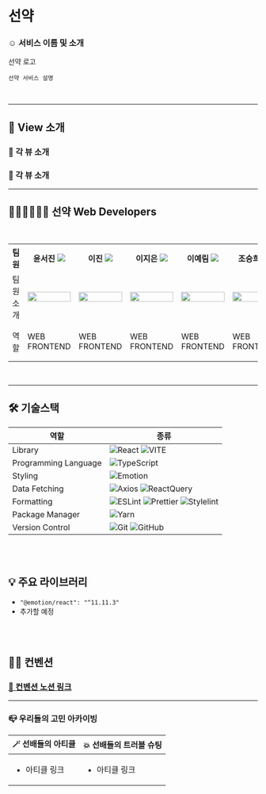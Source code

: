 <h1> 선약 </h1>

<h3> ☺️ 서비스 이름 및 소개 </h3>

선약 로고

```
선약 서비스 설명
```

<br/>
<hr/>

## 👀 View 소개
### 🌱 각 뷰 소개
### 🌱 각 뷰 소개

---

<h2>👩🏻‍💻🧑🏻‍💻 선약 Web Developers </h2>
<br/>

<div align="center">
<table>
<th>팀원</th>
    <th> 윤서진 <a href="https://github.com/se0jinYoon"><img src="https://img.shields.io/badge/Github-181717?style=flat-square&logo=Github&logoColor=white"/><a></th>
	<th> 이진 <a href="https://github.com/j-nary"><img src="https://img.shields.io/badge/Github-181717?style=flat-square&logo=Github&logoColor=white"/></a></th>
    <th> 이지은 <a href="https://github.com/ijieun"><img src="https://img.shields.io/badge/Github-181717?style=flat-square&logo=Github&logoColor=white"/></a></th>
    <th> 이예림 <a href="https://github.com/yarimu"><img src="https://img.shields.io/badge/Github-181717?style=flat-square&logo=Github&logoColor=white"/></a></th>
      <th> 조승희 <a href="https://github.com/lydiacho"><img src="https://img.shields.io/badge/Github-181717?style=flat-square&logo=Github&logoColor=white"/></a></th>
    <tr>
    <td> 팀원 소개 </td>
    	<td><img src="https://avatars.githubusercontent.com/se0jinYoon" width="100%"></td>
    	<td><img src="https://avatars.githubusercontent.com/j-nary" width="100%"></td>
      <td><img src="https://avatars.githubusercontent.com/ijieun" width="100%"></td>
    	<td><img src="https://avatars.githubusercontent.com/yarimu" width="100%"></td>
      <td><img src="https://avatars.githubusercontent.com/lydiacho" width="100%"></td>
    </tr>
    <tr>
	<td> 역할 </td>
	<td>
		<p>WEB FRONTEND</p>
	</td>
	<td>
		<p>WEB FRONTEND</p>
	</td>
	<td>
		<p>WEB FRONTEND</p>
	</td>
    <td>
		<p>WEB FRONTEND</p>
	</td>
      <td>
		<p>WEB FRONTEND</p>
	</td>
    </tr>
    </table>
</div>

<br/>
<hr/>

<h2> 🛠 기술스택 </h2>

| 역할                 | 종류                                                                                                                                                                                                                                                                                                                          |
| -------------------- | ----------------------------------------------------------------------------------------------------------------------------------------------------------------------------------------------------------------------------------------------------------------------------------------------------------------------------- |
| Library              | ![React](https://img.shields.io/badge/React-61DAFB?style=for-the-badge&logo=React&logoColor=white) ![VITE](https://img.shields.io/badge/VITE-646CFF?style=for-the-badge&logo=Vite&logoColor=white)                                                                                                                                                                                                                             |
| Programming Language | ![TypeScript](https://img.shields.io/badge/TypeScript-3178C6.svg?style=for-the-badge&logo=TypeScript&logoColor=white)                                                                                                                                                                                                         |
| Styling              | ![Emotion](https://img.shields.io/badge/emotion-DB7093?style=for-the-badge&logo=Emotion&logoColor=white)                                                                                                                                                                                                                      |
| Data Fetching        | ![Axios](https://img.shields.io/badge/Axios-5A29E4?style=for-the-badge&logo=Axios&logoColor=white) ![ReactQuery](https://img.shields.io/badge/ReactQuery-FF4154?style=for-the-badge&logo=ReactQuery&logoColor=white)                                                                                                                                                                                                                           |
| Formatting           | ![ESLint](https://img.shields.io/badge/ESLint-4B3263?style=for-the-badge&logo=eslint&logoColor=white) ![Prettier](https://img.shields.io/badge/Prettier-F7B93E?style=for-the-badge&logo=prettier&logoColor=white) ![Stylelint](https://img.shields.io/badge/stylelint-000?style=for-the-badge&logo=stylelint&logoColor=white) |
| Package Manager      | ![Yarn](https://img.shields.io/badge/Yarn-2C8EBB?style=for-the-badge&logo=yarn&logoColor=white)                                                                                                                                                                                                                               |
| Version Control      | ![Git](https://img.shields.io/badge/git-%23F05033.svg?style=for-the-badge&logo=git&logoColor=white) ![GitHub](https://img.shields.io/badge/github-%23121011.svg?style=for-the-badge&logo=github&logoColor=white)                                                                                                              |

<br />
<br />
<h2> 💡 주요 라이브러리 </h2>


- `"@emotion/react": "^11.11.3"` <br />
- 추가할 예정


<br/>
<br />

## ✍🏻 컨벤션
### [📏 컨벤션 노션 링크](https://cumbersome-cactus-843.notion.site/eaa9e593f097401a8d70137887d304e9?pvs=4)

<hr>

### 📪 우리들의 고민 아카이빙

| 🪄 선배들의 아티클 | 💥 선배들의 트러블 슈팅 |
| ---------------------- | ---------------------- |
| <ul><li>아티클 링크</li></ul> | <ul><li>아티클 링크</li></ul> |


